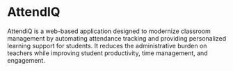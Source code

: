 # AttendIQ
AttendiQ is a web-based application designed to modernize classroom management by automating attendance tracking and providing personalized learning support for students. It reduces the administrative burden on teachers while improving student productivity, time management, and engagement.

